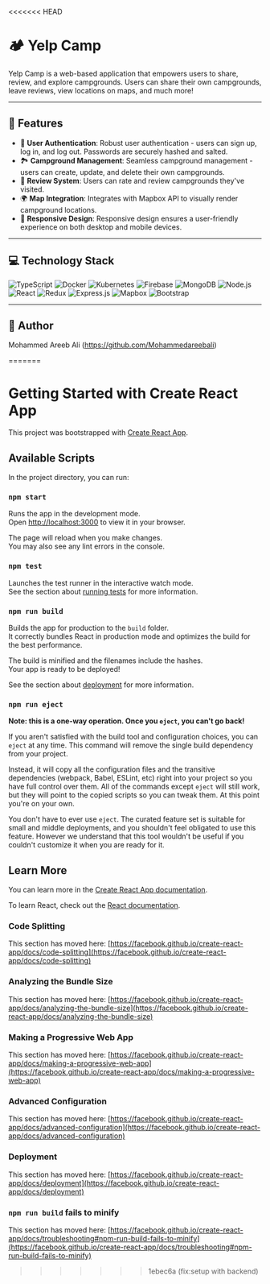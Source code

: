 <<<<<<< HEAD
# 🏕 Yelp Camp

Yelp Camp is a web-based application that empowers users to share, review, and explore campgrounds. Users can share their own campgrounds, leave reviews, view locations on maps, and much more!

---

## 🚀 Features

- 📝 **User Authentication**: Robust user authentication - users can sign up, log in, and log out. Passwords are securely hashed and salted.
- 🏞 **Campground Management**: Seamless campground management - users can create, update, and delete their own campgrounds. 
- 🌟 **Review System**: Users can rate and review campgrounds they've visited.
- 🌍 **Map Integration**: Integrates with Mapbox API to visually render campground locations.
- 📱 **Responsive Design**: Responsive design ensures a user-friendly experience on both desktop and mobile devices.

---

## 💻 Technology Stack

<p>
<img alt="TypeScript" src="https://img.shields.io/badge/-TypeScript-3178C6?style=flat-square&logo=typescript&logoColor=white"/>
<img alt="Docker" src="https://img.shields.io/badge/-Docker-2496ED?style=flat-square&logo=docker&logoColor=white"/>
<img alt="Kubernetes" src="https://img.shields.io/badge/-Kubernetes-326CE5?style=flat-square&logo=kubernetes&logoColor=white"/>
<img alt="Firebase" src="https://img.shields.io/badge/-Firebase-FFCA28?style=flat-square&logo=firebase&logoColor=white"/>
<img alt="MongoDB" src="https://img.shields.io/badge/-MongoDB-47A248?style=flat-square&logo=mongodb&logoColor=white"/>
<img alt="Node.js" src="https://img.shields.io/badge/-Node.js-339933?style=flat-square&logo=node.js&logoColor=white"/>
<img alt="React" src="https://img.shields.io/badge/-React-61DAFB?style=flat-square&logo=react&logoColor=white"/>
<img alt="Redux" src="https://img.shields.io/badge/-Redux-764ABC?style=flat-square&logo=redux&logoColor=white"/>
<img alt="Express.js" src="https://img.shields.io/badge/-Express.js-000000?style=flat-square&logo=express&logoColor=white"/>
<img alt="Mapbox" src="https://img.shields.io/badge/-Mapbox-000000?style=flat-square&logo=mapbox&logoColor=white"/>
<img alt="Bootstrap" src="https://img.shields.io/badge/-Bootstrap-7952B3?style=flat-square&logo=bootstrap&logoColor=white"/>
</p>


---

## 👤 Author

Mohammed Areeb Ali (https://github.com/Mohammedareebali)

=======
# Getting Started with Create React App

This project was bootstrapped with [Create React App](https://github.com/facebook/create-react-app).

## Available Scripts

In the project directory, you can run:

### `npm start`

Runs the app in the development mode.\
Open [http://localhost:3000](http://localhost:3000) to view it in your browser.

The page will reload when you make changes.\
You may also see any lint errors in the console.

### `npm test`

Launches the test runner in the interactive watch mode.\
See the section about [running tests](https://facebook.github.io/create-react-app/docs/running-tests) for more information.

### `npm run build`

Builds the app for production to the `build` folder.\
It correctly bundles React in production mode and optimizes the build for the best performance.

The build is minified and the filenames include the hashes.\
Your app is ready to be deployed!

See the section about [deployment](https://facebook.github.io/create-react-app/docs/deployment) for more information.

### `npm run eject`

**Note: this is a one-way operation. Once you `eject`, you can't go back!**

If you aren't satisfied with the build tool and configuration choices, you can `eject` at any time. This command will remove the single build dependency from your project.

Instead, it will copy all the configuration files and the transitive dependencies (webpack, Babel, ESLint, etc) right into your project so you have full control over them. All of the commands except `eject` will still work, but they will point to the copied scripts so you can tweak them. At this point you're on your own.

You don't have to ever use `eject`. The curated feature set is suitable for small and middle deployments, and you shouldn't feel obligated to use this feature. However we understand that this tool wouldn't be useful if you couldn't customize it when you are ready for it.

## Learn More

You can learn more in the [Create React App documentation](https://facebook.github.io/create-react-app/docs/getting-started).

To learn React, check out the [React documentation](https://reactjs.org/).

### Code Splitting

This section has moved here: [https://facebook.github.io/create-react-app/docs/code-splitting](https://facebook.github.io/create-react-app/docs/code-splitting)

### Analyzing the Bundle Size

This section has moved here: [https://facebook.github.io/create-react-app/docs/analyzing-the-bundle-size](https://facebook.github.io/create-react-app/docs/analyzing-the-bundle-size)

### Making a Progressive Web App

This section has moved here: [https://facebook.github.io/create-react-app/docs/making-a-progressive-web-app](https://facebook.github.io/create-react-app/docs/making-a-progressive-web-app)

### Advanced Configuration

This section has moved here: [https://facebook.github.io/create-react-app/docs/advanced-configuration](https://facebook.github.io/create-react-app/docs/advanced-configuration)

### Deployment

This section has moved here: [https://facebook.github.io/create-react-app/docs/deployment](https://facebook.github.io/create-react-app/docs/deployment)

### `npm run build` fails to minify

This section has moved here: [https://facebook.github.io/create-react-app/docs/troubleshooting#npm-run-build-fails-to-minify](https://facebook.github.io/create-react-app/docs/troubleshooting#npm-run-build-fails-to-minify)
>>>>>>> 1ebec6a (fix:setup with backend)
